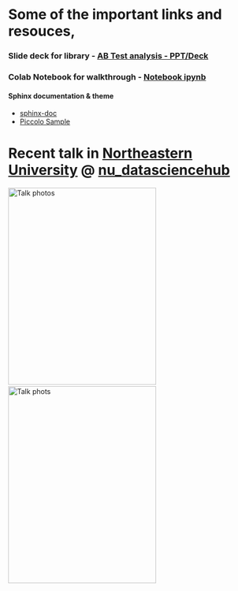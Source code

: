 # Some of the important links and resouces,

### Slide deck for library - [AB Test analysis - PPT/Deck](https://docs.google.com/presentation/d/e/2PACX-1vS3N-IC5WDLFSMT9JdxMHTSy77Kg5YUb21UF2d1wJbhVXd7I0h2ysNx_k_xd-w2epGTxd_q6UBJlZM2/pub?start=true&loop=false&delayms=3000&slide=id.g35ed75ccf_0134)
### Colab Notebook for walkthrough - [Notebook ipynb](https://colab.research.google.com/github/mihirdeo16/ab-testing/blob/main/docs/Tutorial.ipynb)

#### Sphinx documentation & theme

+ [sphinx-doc](https://www.sphinx-doc.org/en/master/)
+ [Piccolo Sample](https://sphinx-themes.org/sample-sites/piccolo-theme/)


# Recent talk in [Northeastern University](https://www.northeastern.edu/) @ [nu_datasciencehub](https://neu.campuslabs.com/engage/organization/ds-hub-northeastern)



<img src="https://user-images.githubusercontent.com/58660351/198421057-14b6943d-4275-4f42-9491-535dcf649604.jpeg" alt="Talk photos" width="300" height="400"> &nbsp; &nbsp; &nbsp; &nbsp; <img src="https://user-images.githubusercontent.com/58660351/198421078-cca80263-0a11-441d-a826-5aec83208a11.jpeg" width="300" height="400" alt="Talk phots">
